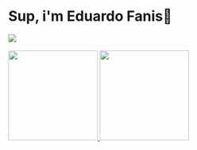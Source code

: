 # Sup, i'm Eduardo Fanis👋

<a href="#">
    <img src="https://skillicons.dev/icons?i=go,dart,flutter,docker,linux,neovim,git&theme=dark" />
  </a>

<br/>
<br/>

<div align="left">
  <a href="https://github.com/ldantascruz">
  <img height="180" src="https://github-readme-stats.vercel.app/api?username=fvnis&show_icons=true&theme=github_dark_dimmed&include_all_commits=true&count_private=true"/>
  <img height="180em" src="https://github-readme-stats.vercel.app/api/top-langs/?username=fvnis&layout=compact&langs_count=7&theme=github_dark_dimmed"/>
</div>

